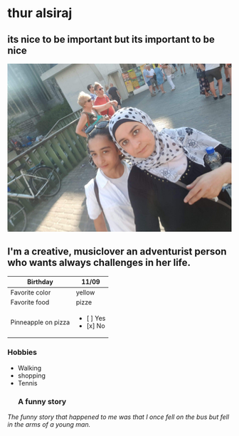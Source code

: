 # thur alsiraj

## its nice to be important but its important to be nice
![MY photo](https://github.com/thuraalsiraj/becode2/blob/master/bushra.jpg)
## I'm a creative, musiclover an adventurist person who wants always challenges in her life.
Birthday    | 11/09
------------| -------------
Favorite color| yellow
Favorite food | pizze
Pinneapple on pizza|<ul><li>[ ] Yes</li><li>[x] No</li></ul>

### Hobbies 

 - Walking
 - shopping
 - Tennis
   ### A funny story
*The funny story that happened to me was that I once fell on the bus but fell in the arms of a young man.*
   

 
   
